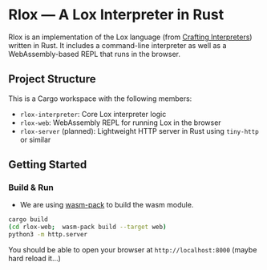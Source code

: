 # Rlox — A Lox Interpreter in Rust

Rlox is an implementation of the Lox language (from [Crafting Interpreters](https://craftinginterpreters.com)) written in Rust. It includes a command-line interpreter as well as a WebAssembly-based REPL that runs in the browser.

## Project Structure

This is a Cargo workspace with the following members:

- `rlox-interpreter`: Core Lox interpreter logic
- `rlox-web`: WebAssembly REPL for running Lox in the browser
- `rlox-server` (planned): Lightweight HTTP server in Rust using `tiny-http` or similar

## Getting Started

### Build & Run

- We are using [wasm-pack](https://github.com/rustwasm/wasm-pack) to build the wasm module.

```bash
cargo build
(cd rlox-web;  wasm-pack build --target web)
python3 -m http.server
```

You should be able to open your browser at `http://localhost:8000` (maybe hard reload it...)
